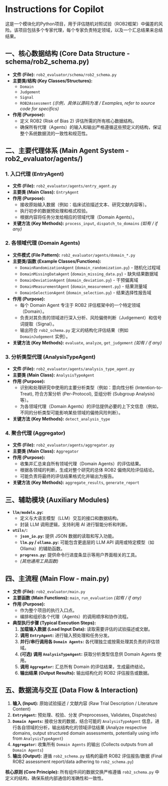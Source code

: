 <!-- Use this file to provide workspace-specific custom instructions to Copilot. For more details, visit https://code.visualstudio.com/docs/copilot/copilot-customization#_use-a-githubcopilotinstructionsmd-file -->

# Instructions for Copilot

这是一个模块化的Python项目，用于评估随机对照试验（ROB2框架）中偏差的风险。该项目包括多个专家代理，每个专家负责特定领域，以及一个汇总结果来总结结果。

## 一、核心数据结构 (Core Data Structure - schema/rob2_schema.py)

- **文件 (File):** `rob2_evaluator/schema/rob2_schema.py`
- **主要类/结构 (Key Classes/Structures):**
  - `Domain`
  - `Judgement`
  - `Signal`
  - `ROB2Assessment`
    *(示例，具体以源码为准 / Examples, refer to source code for specifics)*
- **作用 (Purpose):**
  - 定义 ROB2 (Risk of Bias 2) 评估所需的所有核心数据结构。
  - 确保所有代理（Agents）的输入和输出严格遵循这些预定义的结构，保证整个系统数据流的一致性和规范性。

## 二、主要代理体系 (Main Agent System - rob2_evaluator/agents/)

### 1. 入口代理 (EntryAgent)

- **文件 (File):** `rob2_evaluator/agents/entry_agent.py`
- **主要类 (Main Class):** `EntryAgent`
- **作用 (Purpose):**
  - 接收原始输入数据（例如：临床试验描述文本、研究文献内容等）。
  - 执行初步的数据预处理和格式校验。
  - 根据内容将任务分发给相应的领域代理（Domain Agents）。
- **关键方法 (Key Methods):** `process_input`, `dispatch_to_domains` *(如有 / if any)*

### 2. 各领域代理 (Domain Agents)

- **文件模式 (File Pattern):** `rob2_evaluator/agents/domain_*.py`
- **主要类/函数 (Example Classes/Functions):**
  - `DomainRandomizationAgent` (`domain_randomization.py`) - 随机化过程域
  - `DomainMissingDataAgent` (`domain_missing_data.py`) - 缺失结果数据域
  - `DomainDeviationAgent` (`domain_deviation.py`) - 干预偏离域
  - `DomainMeasurementAgent` (`domain_measurement.py`) - 结果测量域
  - `DomainSelectionAgent` (`domain_selection.py`) - 结果选择性报告域
- **作用 (Purpose):**
  - 每个 Domain Agent 专注于 ROB2 评估框架中的一个特定领域（Domain）。
  - 负责对其负责的领域进行深入分析、风险偏倚判断（Judgement）和信号词提取（Signal）。
  - 输出符合 `rob2_schema.py` 定义的结构化评估结果（例如 `DomainJudgement` 实例）。
- **关键方法 (Key Methods):** `evaluate`, `analyze`, `get_judgement` *(如有 / if any)*

### 3. 分析类型代理 (AnalysisTypeAgent)

- **文件 (File):** `rob2_evaluator/agents/analysis_type_agent.py`
- **主要类 (Main Class):** `AnalysisTypeAgent`
- **作用 (Purpose):**
  - 识别和处理研究中使用的主要分析类型（例如：意向性分析 (Intention-to-Treat), 符合方案分析 (Per-Protocol), 亚组分析 (Subgroup Analysis) 等）。
  - 为各领域代理（Domain Agents）的评估提供必要的上下文信息（例如，不同的分析类型可能影响某些领域的偏倚风险判断）。
- **关键方法 (Key Methods):** `detect_analysis_type`

### 4. 聚合代理 (Aggregator)

- **文件 (File):** `rob2_evaluator/agents/aggregator.py`
- **主要类 (Main Class):** `Aggregator`
- **作用 (Purpose):**
  - 收集并汇总来自所有领域代理（Domain Agents）的评估结果。
  - 根据各领域的判断，生成对整个研究的总体 ROB2 偏倚风险评估结论。
  - 可能负责将最终的评估结果格式化并输出为报告。
- **关键方法 (Key Methods):** `aggregate_results`, `generate_report`

## 三、辅助模块 (Auxiliary Modules)

- **`llm/models.py`:**
  - 定义与大语言模型（LLM）交互的接口和数据结构。
  - 封装 LLM 调用逻辑，支持利用 AI 进行智能分析和判断。
- **`utils/`:**
  - **`json_io.py`:** 提供 JSON 数据的读取和写入功能。
  - **`llm.py` / `ollama.py`:** 可能包含更底层的 LLM API 调用或特定模型（如 Ollama）的辅助函数。
  - **`progress.py`:** 提供命令行进度条显示等用户界面相关的工具。
  - *(其他通用工具函数)*

## 四、主流程 (Main Flow - main.py)

- **文件 (File):** `rob2_evaluator/main.py`
- **主要函数 (Main Functions):** `main`, `run_evaluation` *(如有 / if any)*
- **作用 (Purpose):**
  - 作为整个项目的执行入口点。
  - 编排和组织各个代理（Agents）的调用顺序和协作流程。
- **典型执行步骤 (Typical Execution Steps):**
    1. **加载输入数据 (Load Input Data):** 读取需要评估的试验描述或文献。
    2. **调用 `EntryAgent`:** 进行输入预处理和任务分发。
    3. **并行/串行调用各 `Domain Agents`:** 各代理独立或按需处理其负责的评估领域。
    4. **(可选) 调用 `AnalysisTypeAgent`:** 获取分析类型信息供 Domain Agents 使用。
    5. **调用 `Aggregator`:** 汇总所有 Domain 的评估结果，生成最终结论。
    6. **输出结果 (Output Results):** 输出结构化的 ROB2 评估报告或数据。

## 五、数据流与交互 (Data Flow & Interaction)

1. **输入 (Input):** 原始试验描述 / 文献内容 (Raw Trial Description / Literature Content)
2. **`EntryAgent`:** 预处理、校验、分发 (Preprocesses, Validates, Dispatches)
3. **`Domain Agents`:** 接收分发的数据，结合可能的 `AnalysisTypeAgent` 信息，进行各自领域的分析，输出结构化的领域评估结果 (Analyze respective domains, output structured domain assessments, potentially using info from `AnalysisTypeAgent`)
4. **`Aggregator`:** 收集所有 `Domain Agents` 的输出 (Collects outputs from all `Domain Agents`)
5. **输出 (Output):** 遵循 `rob2_schema.py` 结构的最终 ROB2 评估报告/数据 (Final ROB2 assessment report/data adhering to `rob2_schema.py`)

**核心原则 (Core Principle):** 所有组件间的数据交换严格遵循 `rob2_schema.py` 中定义的结构，确保系统内部通信的准确性和一致性。
